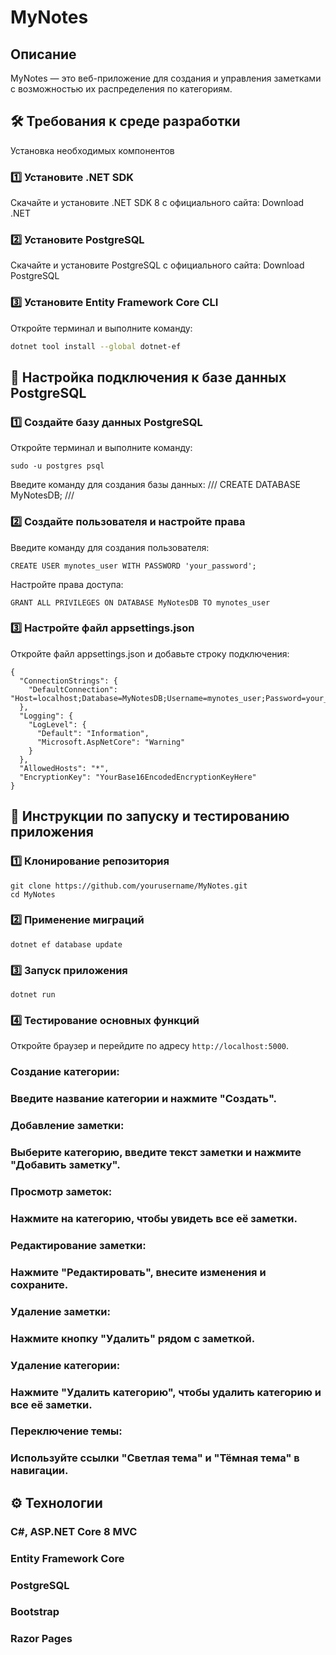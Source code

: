 # MyNotes  
## Описание
MyNotes — это веб-приложение для создания и управления заметками с возможностью их распределения по категориям.

## 🛠 Требования к среде разработки
Установка необходимых компонентов
### 1️⃣ Установите .NET SDK
Скачайте и установите .NET SDK 8 с официального сайта: Download .NET

### 2️⃣ Установите PostgreSQL
Скачайте и установите PostgreSQL с официального сайта: Download PostgreSQL

### 3️⃣ Установите Entity Framework Core CLI
Откройте терминал и выполните команду:
```sh
dotnet tool install --global dotnet-ef
```
## 🔧 Настройка подключения к базе данных PostgreSQL
### 1️⃣ Создайте базу данных PostgreSQL
Откройте терминал и выполните команду:
```
sudo -u postgres psql
```
Введите команду для создания базы данных:
///
CREATE DATABASE MyNotesDB;
///
### 2️⃣ Создайте пользователя и настройте права
Введите команду для создания пользователя:
```
CREATE USER mynotes_user WITH PASSWORD 'your_password';
```
Настройте права доступа:
```
GRANT ALL PRIVILEGES ON DATABASE MyNotesDB TO mynotes_user
```
### 3️⃣ Настройте файл appsettings.json
Откройте файл appsettings.json и добавьте строку подключения:
```
{
  "ConnectionStrings": {
    "DefaultConnection": "Host=localhost;Database=MyNotesDB;Username=mynotes_user;Password=your_password"
  },
  "Logging": {
    "LogLevel": {
      "Default": "Information",
      "Microsoft.AspNetCore": "Warning"
    }
  },
  "AllowedHosts": "*",
  "EncryptionKey": "YourBase16EncodedEncryptionKeyHere"
}
```
## 🚀 Инструкции по запуску и тестированию приложения
### 1️⃣ Клонирование репозитория
```
git clone https://github.com/yourusername/MyNotes.git
cd MyNotes
```
### 2️⃣ Применение миграций
```
dotnet ef database update
```
### 3️⃣ Запуск приложения
```
dotnet run
```
### 4️⃣ Тестирование основных функций
Откройте браузер и перейдите по адресу ```http://localhost:5000```.

### Создание категории:
### Введите название категории и нажмите "Создать".
### Добавление заметки:
### Выберите категорию, введите текст заметки и нажмите "Добавить заметку".
### Просмотр заметок:
### Нажмите на категорию, чтобы увидеть все её заметки.
### Редактирование заметки:
### Нажмите "Редактировать", внесите изменения и сохраните.
### Удаление заметки:
### Нажмите кнопку "Удалить" рядом с заметкой.
### Удаление категории:
### Нажмите "Удалить категорию", чтобы удалить категорию и все её заметки.
### Переключение темы:
### Используйте ссылки "Светлая тема" и "Тёмная тема" в навигации.
## ⚙️ Технологии
### C#, ASP.NET Core 8 MVC
### Entity Framework Core
### PostgreSQL
### Bootstrap
### Razor Pages
